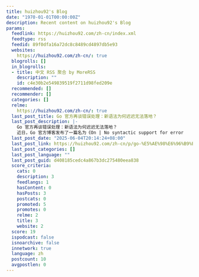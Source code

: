 ```yaml
---
title: huizhou92's Blog
date: "1970-01-01T00:00:00Z"
description: Recent content on huizhou92's Blog
params:
  feedlink: https://huizhou92.com/zh-cn/index.xml
  feedtype: rss
  feedid: 89f0dfa16a72dc8c8489cd4897db5e93
  websites:
    https://huizhou92.com/zh-cn/: true
  blogrolls: []
  in_blogrolls:
  - title: 中文 RSS 聚合 by MoreRSS
    description: ""
    id: c4e30b2e549839519f2711d98fed209e
  recommended: []
  recommender: []
  categories: []
  relme:
    https://huizhou92.com/zh-cn/: true
  last_post_title: Go 官方再谈错误处理：新语法为何迟迟无法落地？
  last_post_description: |-
    Go 官方再谈错误处理：新语法为何迟迟无法落地？
    近日，Go 官方博客发布了一篇名为《On | No syntactic support for error
  last_post_date: "2025-06-04T20:14:24+08:00"
  last_post_link: https://huizhou92.com/zh-cn/p/go-%E5%AE%98%E6%96%B9%E5%86%8D%E8%B0%88%E9%94%99%E8%AF%AF%E5%A4%84%E7%90%86%E6%96%B0%E8%AF%AD%E6%B3%95%E4%B8%BA%E4%BD%95%E8%BF%9F%E8%BF%9F%E6%97%A0%E6%B3%95%E8%90%BD%E5%9C%B0/
  last_post_categories: []
  last_post_language: ""
  last_post_guid: d408185cedc4a867b3dc275480eea838
  score_criteria:
    cats: 0
    description: 3
    feedlangs: 1
    hasContent: 0
    hasPosts: 3
    postcats: 0
    promoted: 5
    promotes: 0
    relme: 2
    title: 3
    website: 2
  score: 19
  ispodcast: false
  isnoarchive: false
  innetwork: true
  language: zh
  postcount: 10
  avgpostlen: 0
---
```

